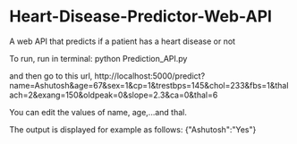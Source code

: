 # Heart-Disease-Predictor-Web-API
A web API that predicts if a patient has a heart disease or not

To run,
run in terminal:  python Prediction_API.py

and then go to this url,
http://localhost:5000/predict?name=Ashutosh&age=67&sex=1&cp=1&trestbps=145&chol=233&fbs=1&thalach=2&exang=150&oldpeak=0&slope=2.3&ca=0&thal=6

You can edit the values of name, age,...and thal.

The output is displayed for example as follows:
{"Ashutosh":"Yes"}
